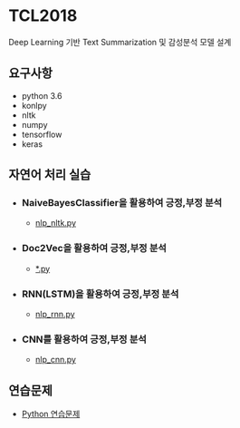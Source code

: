 # TCL2018
Deep Learning 기반 Text Summarization 및 감성분석 모델 설계

## 요구사항
- python 3.6
- konlpy
- nltk
- numpy
- tensorflow
- keras

## 자연어 처리 실습
- ### NaiveBayesClassifier을 활용하여 긍정,부정 분석
  - [nlp_nltk.py](https://github.com/LogSigma/TCL2018/blob/master/nlp_nltk.py)
- ### Doc2Vec을 활용하여 긍정,부정 분석
  - [*.py]()
- ### RNN(LSTM)을 활용하여 긍정,부정 분석
  - [nlp_rnn.py](https://github.com/LogSigma/TCL2018/blob/master/nlp_rnn.py)
- ### CNN를 활용하여 긍정,부정 분석
  - [nlp_cnn.py](https://github.com/LogSigma/TCL2018/blob/master/nlp_cnn.py)

## 연습문제
- [Python 연습문제](https://github.com/LogSigma/TCL2018/blob/master/python.md)

